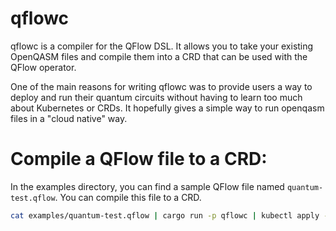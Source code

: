 # qflowc

qflowc is a compiler for the QFlow DSL. It allows you to take your existing OpenQASM files and compile them into a 
CRD that can be used with the QFlow operator.

One of the main reasons for writing qflowc was to provide users a way to deploy and run their quantum circuits without 
having to learn too much about Kubernetes or CRDs. It hopefully gives a simple way to run openqasm files in a "cloud native" way.

# Compile a QFlow file to a CRD:

In the examples directory, you can find a sample QFlow file named `quantum-test.qflow`. You can compile this file to a CRD.

```bash
cat examples/quantum-test.qflow | cargo run -p qflowc | kubectl apply -f -
```
